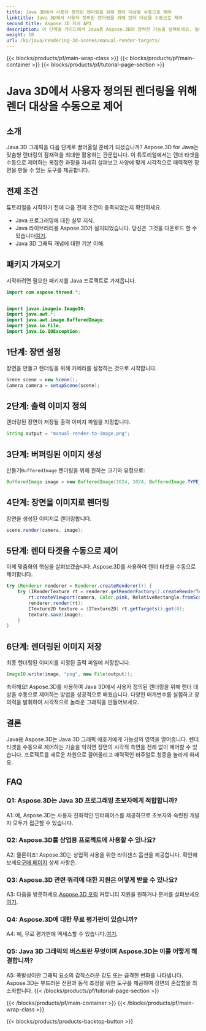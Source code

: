 ```yaml
---
title: Java 3D에서 사용자 정의된 렌더링을 위해 렌더 대상을 수동으로 제어
linktitle: Java 3D에서 사용자 정의된 렌더링을 위해 렌더 대상을 수동으로 제어
second_title: Aspose.3D 자바 API
description: 이 단계별 가이드에서 Java용 Aspose.3D의 강력한 기능을 살펴보세요. 놀라운 맞춤형 Java 3D 그래픽을 위해 렌더 타겟을 수동으로 제어합니다.
weight: 10
url: /ko/java/rendering-3d-scenes/manual-render-targets/
---
```


{{< blocks/products/pf/main-wrap-class >}}
{{< blocks/products/pf/main-container >}}
{{< blocks/products/pf/tutorial-page-section >}}

# Java 3D에서 사용자 정의된 렌더링을 위해 렌더 대상을 수동으로 제어

## 소개

Java 3D 그래픽을 다음 단계로 끌어올릴 준비가 되셨습니까? Aspose.3D for Java는 맞춤형 렌더링의 잠재력을 최대한 활용하는 관문입니다. 이 튜토리얼에서는 렌더 타겟을 수동으로 제어하는 복잡한 과정을 자세히 살펴보고 사양에 맞게 시각적으로 매력적인 장면을 만들 수 있는 도구를 제공합니다.

## 전제 조건

튜토리얼을 시작하기 전에 다음 전제 조건이 충족되었는지 확인하세요.

- Java 프로그래밍에 대한 실무 지식.
-  Java 라이브러리용 Aspose.3D가 설치되었습니다. 당신은 그것을 다운로드 할 수 있습니다[여기](https://releases.aspose.com/3d/java/).
- Java 3D 그래픽 개념에 대한 기본 이해.

## 패키지 가져오기

시작하려면 필요한 패키지를 Java 프로젝트로 가져옵니다.

```java
import com.aspose.threed.*;


import javax.imageio.ImageIO;
import java.awt.*;
import java.awt.image.BufferedImage;
import java.io.File;
import java.io.IOException;
```

## 1단계: 장면 설정

장면을 만들고 렌더링을 위해 카메라를 설정하는 것으로 시작합니다.

```java
Scene scene = new Scene();
Camera camera = setupScene(scene);
```

## 2단계: 출력 이미지 정의

렌더링된 장면이 저장될 출력 이미지 파일을 지정합니다.

```java
String output = "manual-render-to-image.png";
```

## 3단계: 버퍼링된 이미지 생성

 만들기`BufferedImage` 렌더링을 위해 원하는 크기와 유형으로:

```java
BufferedImage image = new BufferedImage(1024, 1024, BufferedImage.TYPE_3BYTE_BGR);
```

## 4단계: 장면을 이미지로 렌더링

장면을 생성된 이미지로 렌더링합니다.

```java
scene.render(camera, image);
```

## 5단계: 렌더 타겟을 수동으로 제어

이제 맞춤화의 핵심을 살펴보겠습니다. Aspose.3D를 사용하여 렌더 타겟을 수동으로 제어합니다.

```java
try (Renderer renderer = Renderer.createRenderer()) {
    try (IRenderTexture rt = renderer.getRenderFactory().createRenderTexture(new RenderParameters(), 1, image.getWidth(), image.getHeight())) {
        rt.createViewport(camera, Color.pink, RelativeRectangle.fromScale(0, 0, 1, 1));
        renderer.render(rt);
        ITexture2D texture = (ITexture2D) rt.getTargets().get(0);
        texture.save(image);
    }
}
```

## 6단계: 렌더링된 이미지 저장

최종 렌더링된 이미지를 지정된 출력 파일에 저장합니다.

```java
ImageIO.write(image, "png", new File(output));
```

축하해요! Aspose.3D를 사용하여 Java 3D에서 사용자 정의된 렌더링을 위해 렌더 대상을 수동으로 제어하는 방법을 성공적으로 배웠습니다. 다양한 매개변수를 실험하고 창의력을 발휘하여 시각적으로 놀라운 그래픽을 만들어보세요.

## 결론

Java용 Aspose.3D는 Java 3D 그래픽 애호가에게 가능성의 영역을 열어줍니다. 렌더 타겟을 수동으로 제어하는 기술을 익히면 장면의 시각적 측면을 전례 없이 제어할 수 있습니다. 프로젝트를 새로운 차원으로 끌어올리고 매력적인 비주얼로 청중을 놀라게 하세요.

## FAQ

### Q1: Aspose.3D는 Java 3D 프로그래밍 초보자에게 적합합니까?

A1: 예, Aspose.3D는 사용자 친화적인 인터페이스를 제공하므로 초보자와 숙련된 개발자 모두가 접근할 수 있습니다.

### Q2: Aspose.3D를 상업용 프로젝트에 사용할 수 있나요?

 A2: 물론이죠! Aspose.3D는 상업적 사용을 위한 라이센스 옵션을 제공합니다. 확인해 보세요[구매 페이지](https://purchase.aspose.com/buy) 상세 사항은.

### Q3: Aspose.3D 관련 쿼리에 대한 지원은 어떻게 받을 수 있나요?

 A3: 다음을 방문하세요.[Aspose.3D 포럼](https://forum.aspose.com/c/3d/18) 커뮤니티 지원을 원하거나 문서를 살펴보세요[여기](https://reference.aspose.com/3d/java/).

### Q4: Aspose.3D에 대한 무료 평가판이 있습니까?

 A4: 예, 무료 평가판에 액세스할 수 있습니다.[여기](https://releases.aspose.com/).

### Q5: Java 3D 그래픽의 버스트란 무엇이며 Aspose.3D는 이를 어떻게 해결합니까?

A5: 폭발성이란 그래픽 요소의 갑작스러운 강도 또는 급격한 변화를 나타냅니다. Aspose.3D는 부드러운 전환과 동적 조정을 위한 도구를 제공하여 장면의 혼잡함을 최소화합니다.
{{< /blocks/products/pf/tutorial-page-section >}}

{{< /blocks/products/pf/main-container >}}
{{< /blocks/products/pf/main-wrap-class >}}

{{< blocks/products/products-backtop-button >}}
